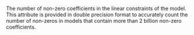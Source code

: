 The number of non-zero coefficients in the linear constraints of the model. This attribute is provided in double
precision format to accurately count the number of non-zeros in models that contain more than 2 billion non-zero
coefficients.